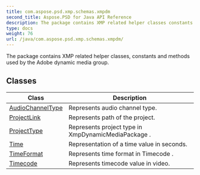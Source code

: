 ```yaml
---
title: com.aspose.psd.xmp.schemas.xmpdm
second_title: Aspose.PSD for Java API Reference
description: The package contains XMP related helper classes constants and methods used by the Adobe dynamic media group.
type: docs
weight: 76
url: /java/com.aspose.psd.xmp.schemas.xmpdm/
---
```



The package contains XMP related helper classes, constants and methods used by the Adobe dynamic media group.


## Classes

| Class | Description |
| --- | --- |
| [AudioChannelType](../com.aspose.psd.xmp.schemas.xmpdm/audiochanneltype) | Represents audio channel type. |
| [ProjectLink](../com.aspose.psd.xmp.schemas.xmpdm/projectlink) | Represents path of the project. |
| [ProjectType](../com.aspose.psd.xmp.schemas.xmpdm/projecttype) | Represents project type in  XmpDynamicMediaPackage . |
| [Time](../com.aspose.psd.xmp.schemas.xmpdm/time) | Representation of a time value in seconds. |
| [TimeFormat](../com.aspose.psd.xmp.schemas.xmpdm/timeformat) | Represents time format in  Timecode . |
| [Timecode](../com.aspose.psd.xmp.schemas.xmpdm/timecode) | Represents timecode value in video. |
